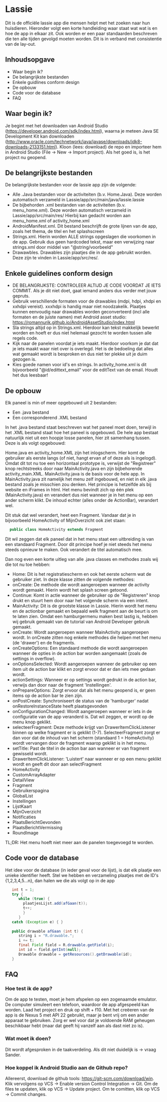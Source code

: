# Lassie
Dit is de officiële lassie app die mensen helpt met het zoeken naar hun huisdieren. Hieronder volgt een korte handleiding
waar staat wat wat is en hoe de app in elkaar zit. Ook worden er een paar standaarden beschreven die ten alle tijden
gevolgd moeten worden. Dit is in verband met consistentie van de lay-out.

## Inhoudsopgave
* Waar begin ik?
* De belangrijkste bestanden
* Enkele guidlines conform design
* De opbouw
* Code voor de database
* FAQ

## Waar begin ik?
Je begint met het downloaden van Android Studio (https://developer.android.com/sdk/index.html), waarna je meteen Java SE
Development Kit kan downloaden (http://www.oracle.com/technetwork/java/javase/downloads/jdk8-downloads-2133151.html).
Kloon (lees: download) de repo en importeer hem in Android Studio (File -> New -> Import project). Als het goed is, is het
project nu geopend.

## De belangrijkste bestanden
De belangrijkste bestanden voor de lassie app zijn de volgende:
  * Alle .Java bestanden voor de activiteiten (b.v. Home.Java). Deze worden automatisch verzameld in Lassie/app/src/main/java/lassie.lassie
  * De bijbehorden .xml bestanden van de activiteiten (b.v. menu_home.xml). Deze worden automatisch verzameld in Lassie/app/src/main/res/
  Hierbij kan gedacht worden aan menu_home.xml of activity_home.xml
  * AndroidManifest.xml. Dit bestand beschrijft de grote lijnen van de app, zoals het thema, de titel en het splashscreen
  * Strings.xml. Hierin worden ALLE strings opgeslagen die voorkomen in de app. Gebruik dus geen hardcoded tekst, maar
  een verwijzing naar strings.xml door middel van "@string/voorbeeld"
  * Drawawbles. Drawables zijn plaatjes die in de app gebruikt worden. Deze zijn te vinden in Lassie/app/src/res/.
  
## Enkele guidelines conform design
 * DE BELANGRIJKSTE: CONTROLEER ALTIJD JE CODE VOORDAT JE IETS COMMIT. Als je dit niet doet, gaat iemand anders dus verder met 
 jouw gepruts.
 * Gebruik verschillende formaten voor de drawables (mdpi, hdpi, xhdpi en xxhdpi vereist). xxxhdpi is handig maar niet noodzakelik.
 Plaatjes kunnen eenvoudig naar drawables worden geconverteerd (incl alle formaten en de juiste namen) met Android asset studio:
 https://romannurik.github.io/AndroidAssetStudio/index.html
 * Sla strings altijd op in Strings.xml. Hierdoor kan tekst makkelijk bewerkt worden en hoeft er dus niet helemaal gezocht
  te worden tussen alle regels code.
 * Kijk naar de panelen voordat je iets maakt. Hierdoor voorkom je dat dat je iets maakt waar niet over is overlegd. Het is de bedoeling dat alles wat gemaakt wordt is besproken en dus niet ter plekke uit je duim gezogen is.
 * Kies goede namen voor id's en strings. In activity_home.xml is dit bijvoorbeeld "@id/edittext_email" voor de editText van de email. Houdt het dus leesbaar!

## De opbouw
Elk paneel is min of meer opgebouwd uit 2 bestanden:
* Een .java bestand
* Een corresponderend .XML bestand

In het .java bestand staat beschreven wat het paneel moet doen, terwijl in het .XML bestand staat hoe het paneel is opgebouwd. De hele app bestaat natuurlijk niet uit een hoopje losse panelen, hier zit samenhang tussen. Deze is als volgt opgebouwd:

Home.java en activity_home.XML zijn het inlogscherm. Hier komt de gebruiker als eerste langs (of niet, hangt ervan af of deze als is ingelogd). Omdat dit tot nu toe een horizontaal prototype is, verwijst de "Registreer" knop rechtstreeks door naar MainActivity.java en zijn bijbehorende activity_main.XML. MainActivity.java is de basis voor de hele app. In MainActivity.java zit namelijk het menu zelf ingebouwd, en niet in elk .java bestand zoals je misschien zou denken. Het principe is hetzelfde als bij website en iFrames in html. Het menu bevindt zich op één plek (MainActivity.java) en verandert dus niet wanneer je in het menu op een ander scherm klikt. De inhoud echter (alles onder de ActionBar), verandert wel. 

Dit stuk dat wel verandert, heet een Fragment. Vandaar dat je in bijvoorbeeld HomeActivity of MijnOverzicht ook ziet staan:
``` java
  public class HomeActivity extends Fragment
```
Dit wil zeggen dat elk paneel dat in het menu staat een uitbreiding is van een standaard Fragment. Door dit principe hoef je niet steeds het menu steeds opnieuw te maken. Ook verandert de titel automatisch mee.

Dan nog even een korte uitleg van alle .java classes en methodes zoals wij die tot nu toe hebben:
* Home: Dit is het registratiescherm en ook het eerste scherm wat de gebruiker ziet. In deze klasse zitten de volgende methodes:
 * onCreate: De methode die wordt aangeroepen wanneer de activity wordt gemaakt. Hierin wordt het splash screen getoond.
 * Continue: Komt in actie wanneer de gebruiker op de "Registreren" knop drukt en stuurt hem door naar het volgende scherm via een intent.
* MainActivity: Dit is de grootste klasse in Lassie. Hierin wordt het menu en de actionbar gemaakt en bepaald welk fragment aan de beurt is om te laten zien. Omdat een hamburgermenu maken best lastig is, hebben wij gebruik gemaakt van de tutorial van Android Developer gebruik gemaakt.
 * onCreate: Wordt aangeroepen wanneer MainActivity aangeroepen wordt. In onCreate zitten nog enkele methodes die helpen met het menu (de 'drawer') en de fragments.
 * onCreateOptions: Een standaard methode die wordt aangeroepen wanneer de opties in de action bar worden aangemaakt (zoals de settings in overflow).
 * onOptionsSelected: Wordt aangeroepen wanneer de gebruiker op een item uit de action bar klikt en zorgt ervoor dat er dan iets mee gedaan wordt.
 * actionSettings: Wanneer er op settings wordt gedrukt in de action bar, verwijs dan door naar de fragment 'Instellingen'.
 * onPrepareOptions: Zorgt ervoor dat als het menu geopend is, er geen items op de action bar te zien zijn.
 * onPostCreate: Synchroniseert de status van de 'hamburger' nadat onRestoreInstanceState heeft plaatsgevonden
 * onConfigurationChanged: Wordt aangeroepen wanneer er iets in de configuratie van de app veranderd is. Dat wil zeggen, er wordt op de menu knop geklikt.
 * selecteerFragment: Deze methode krijgt van DrawerItemClickListener binnen op welke fragment er is geklikt (1-7). SelecteerFragment zorgt er dan voor dat de inhoud van het scherm (standaard 1 = HomeActivity) wordt vervangen door de fragment waarop geklikt is in het menu.
 * setTitle: Past de titel in de action bar aan wanneer er van fragment gewisseld wordt.
 * DrawerItemClickListener: 'Luistert' naar wanneer er op een menu geklikt wordt en geeft dit door aan selectFragment
* HomeActivity
* CustomArrayAdapter
* DetailView
* Fragment
* Gebruikerspagina
* GlobalList
* Instellingen
* LijstKaart
* MijnOverzicht
* Notificaties
* PlaatsBerichtGevonden
* PlaatsBerichtVermissing
* RoundImage

TL;DR: Het menu hoeft niet meer aan de panelen toegevoegd te worden.
 
## Code voor de database
Het idee voor de database (in ieder geval voor de lijst), is dat elk plaatje een unieke identifier heeft. Stel we hebben en verzameling plaatjes met de ID's {1,2,3,4,5...n}, dan halen we die als volgt op in de app

``` java
   int t = 1;
   try {
      while (true) {
        plaatjesLijst.add(afGaan(t));
        t++;
        }
      }
   catch (Exception e) { }
   
   public drawable afGaan (int t) {
      string i = "R.drawable.";
      i += t;
      final Field field = R.drawable.getField(i);
      int id = field.getInt(null);
      Drawable drawable = getResources().getDrawable(id);
   }
```

## FAQ
### Hoe test ik de app?
 Om de app te testen, moet je hem afspelen op een zogenaamde emulator. De computer simuleert een telefoon, waardoor de app
 afgespeeld kan worden. Laad het project en druk op shift + f10. Met het creëeren van de app is de Nexus 5 met API 22
 gebruikt, maar je bent vrij om een ander apparaat te gebruiken. Zorg er wel voor dat je voldoende RAM geheugen beschikbaar
 hebt (maar dat geeft hij vanzelf aan als dast niet zo is).
 
### Wat moet ik doen?
 Dit wordt afgesproken in de taakverdeling. Als dit niet duidelijk is -> vraag Sander.
 
### Hoe koppel ik Android Studio aan de Github repo?
 Allereerst, download de github tools: https://git-scm.com/download/win. Klik vervolgens op VCS -> Enable version Control Integration -> Git. Om de files te updaten, klik op VCS -> Update project. Om te 
 comitten, klik op VCS -> Commit changes.
